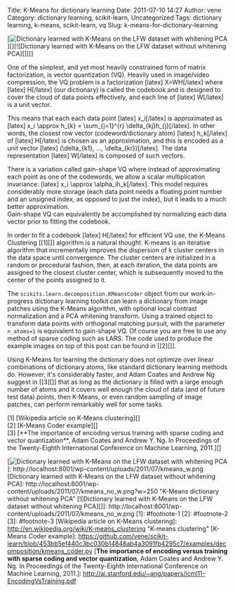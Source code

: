 Title: K-Means for dictionary learning
Date: 2011-07-10 14:27
Author: vene
Category: dictionary learning, scikit-learn, Uncategorized
Tags: dictionary learning, k-means, scikit-learn, vq
Slug: k-means-for-dictionary-learning

[![Dictionary learned with K-Means on the LFW dataset with whitening
PCA][]][][![Dictionary learned with K-Means on the LFW dataset without
whitening PCA][]][]

One of the simplest, and yet most heavily constrained form of matrix
factorization, is vector quantization (VQ). Heavily used in image/video
compression, the VQ problem is a factorization [latex] X=WH[/latex]
where [latex] H[/latex] (our dictionary) is called the codebook and is
designed to cover the cloud of data points effectively, and each line of
[latex] W[/latex] is a unit vector.

This means that each each data point [latex] x\_i[/latex] is
approximated as [latex] x\_i \\approx h\_{k} = \\sum\_{j=1}\^{r}
\\delta\_{kj}h\_{j}[/latex]. In other words, the closest row vector
(codeword/dictionary atom) [latex] h\_k[/latex] of [latex] H[/latex] is
chosen as an approximation, and this is encoded as a unit vector [latex]
(\\delta\_{k1}, ..., \\delta\_{kr})[/latex]. The data representation
[latex] W[/latex] is composed of such vectors.

There is a variation called gain-shape VQ where instead of approximating
each point as one of the codewords, we allow a scalar multiplication
invariance: [latex] x\_i \\approx \\alpha\_ih\_k[/latex]. This model
requires considerably more storage (each data point needs a floating
point number and an unsigned index, as opposed to just the index), but
it leads to a much better approximation.  
Gain-shape VQ can equivalently be accomplished by normalizing each data
vector prior to fitting the codebook.

In order to fit a codebook [latex] H[/latex] for efficient VQ use, the
K-Means Clustering [[1][]] algorithm is a natural thought. K-means is an
iterative algorithm that incrementally improves the dispersion of k
cluster centers in the data space until convergence. The cluster centers
are initialized in a random or procedural fashion, then, at each
iteration, the data points are assigned to the closest cluster center,
which is subsequently moved to the center of the points assigned to it.

The `scikits.learn.decomposition.KMeansCoder` object from our
work-in-progress dictionary learning toolkit can learn a dictionary from
image patches using the K-Means algorithm, with optional local contrast
normalization and a PCA whitening transform. Using a trained object to
transform data points with orthogonal matching pursuit, with the
parameter `n_atoms=1` is equivalent to gain-shape VQ. Of course you are
free to use any method of sparse coding such as LARS. The code used to
produce the example images on top of this post can be found in [[2][]].

Using K-Means for learning the dictionary does not optimize over linear
combinations of dictionary atoms, like standard dictionary learning
methods do. However, it's considerably faster, and Adam Coates and
Andrew Ng suggest in [[3][]] that as long as the dictionary is filled
with a large enough number of atoms and it covers well enough the cloud
of data (and of future test data) points, then K-Means, or even random
sampling of image patches, can perform remarkably well for some tasks.

<div id="footnote-1">
[1] [Wikipedia article on K-Means clustering][]

</div>
<div id="footnote-2">
[2] [K-Means Coder example][]

</div>
<div id="footnote-3">
[3] [**The importance of encoding versus training with sparse coding and
vector quantization**, Adam Coates and Andrew Y. Ng. In Proceedings of
the Twenty-Eighth International Conference on Machine Learning, 2011.][]

</div>

  [Dictionary learned with K-Means on the LFW dataset with whitening
  PCA]: http://localhost:8001/wp-content/uploads/2011/07/kmeans_w.png?w=250
    "K-Means dictionary with whitening PCA"
  [![Dictionary learned with K-Means on the LFW dataset with whitening
  PCA][]]: http://localhost:8001/wp-content/uploads/2011/07/kmeans_w.png
  [Dictionary learned with K-Means on the LFW dataset without whitening
  PCA]: http://localhost:8001/wp-content/uploads/2011/07/kmeans_no_w.png?w=250
    "K-Means dictionary without whitening PCA"
  [![Dictionary learned with K-Means on the LFW dataset without
  whitening PCA][]]: http://localhost:8001/wp-content/uploads/2011/07/kmeans_no_w.png
  [1]: #footnote-1
  [2]: #footnote-2
  [3]: #footnote-3
  [Wikipedia article on K-Means clustering]: http://en.wikipedia.org/wiki/K-means_clustering
    "K-means clustering"
  [K-Means Coder example]: https://github.com/vene/scikit-learn/blob/453bb5ef440c3bc030b14848ab4a3091fb4295c7/examples/decomposition/kmeans_coder.py
  [**The importance of encoding versus training with sparse coding and
  vector quantization**, Adam Coates and Andrew Y. Ng. In Proceedings of
  the Twenty-Eighth International Conference on Machine Learning,
  2011.]: http://ai.stanford.edu/~ang/papers/icml11-EncodingVsTraining.pdf
